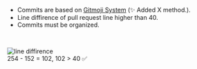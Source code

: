 + Commits are based on [Gitmoji System](https://gitmoji.carloscuesta.me/) (:sparkles: Added X method.).
+ Line diffirence of pull request line higher than 40.
+ Commits must be organized.
<br />

![line diffirence](https://acarnd03-image.glitch.me/browser_9o7omBA6Es.png)
<br />
254 - 152 = 102, 102 > 40 :white_check_mark:
